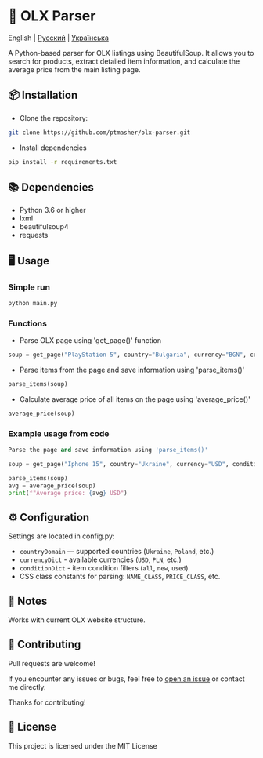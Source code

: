 # 🛒 OLX Parser

English | [Русский](https://github.com/ptmasher/olx-parser/blob/main/README-ru.md) | [Українська](https://github.com/ptmasher/olx-parser/blob/main/README-ua.md)

A Python-based parser for OLX listings using BeautifulSoup.
It allows you to search for products, extract detailed item information, and calculate the average price from the main listing page.

## 📦 Installation

- Clone the repository:
```bash
git clone https://github.com/ptmasher/olx-parser.git
```

- Install dependencies
```bash
pip install -r requirements.txt
```

## 📚 Dependencies

- Python 3.6 or higher
- lxml
- beautifulsoup4
- requests

## 🖥️ Usage

### Simple run
```python
python main.py
```

### Functions

- Parse OLX page using 'get_page()' function
```python
soup = get_page("PlayStation 5", country="Bulgaria", currency="BGN", condition="Used")
```

- Parse items from the page and save information using 'parse_items()'
```python
parse_items(soup)
```

- Calculate average price of all items on the page using 'average_price()'
```python
average_price(soup)
```

### Example usage from code
```python
Parse the page and save information using 'parse_items()'

soup = get_page("Iphone 15", country="Ukraine", currency="USD", condition="used")

parse_items(soup)
avg = average_price(soup)
print(f"Average price: {avg} USD")
```

## ⚙️ Configuration
Settings are located in config.py:

- `countryDomain` — supported countries (`Ukraine`, `Poland`, etc.)
- `currencyDict` - available currencies (`USD`, `PLN`, etc.)
- `conditionDict` - item condition filters (`all`, `new`, `used`)
- CSS class constants for parsing: `NAME_CLASS`, `PRICE_CLASS`, etc.

## 📌 Notes
Works with current OLX website structure.

## 🤝 Contributing

Pull requests are welcome!

If you encounter any issues or bugs, feel free to [open an issue](https://github.com/ptmasher/olx-parser/issues) or contact me directly.

Thanks for contributing!

## 📝 License

This project is licensed under the MIT License